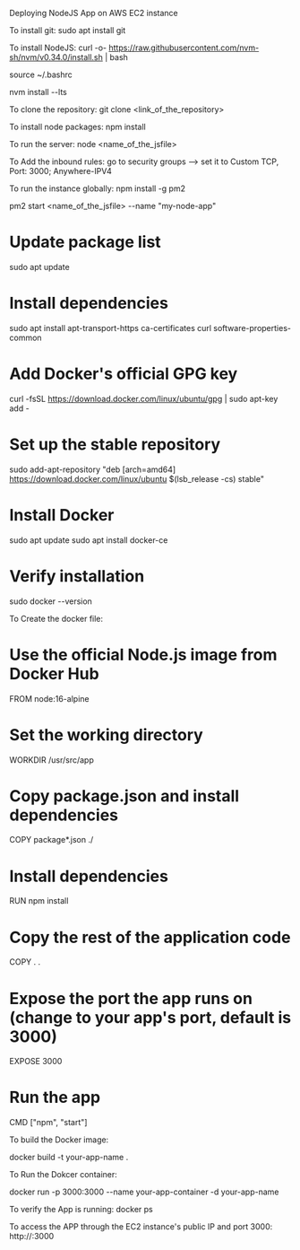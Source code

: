 Deploying NodeJS App on AWS EC2 instance

To install git: sudo apt install git

To install NodeJS: 
curl -o- https://raw.githubusercontent.com/nvm-sh/nvm/v0.34.0/install.sh | bash

source ~/.bashrc

nvm install --lts

To clone the repository: git clone <link_of_the_repository>

To install node packages: npm install

To run the server: node <name_of_the_jsfile>

To Add the inbound rules: go to security groups --> set it to Custom TCP, Port: 3000; Anywhere-IPV4

To run the instance globally: 
npm install -g pm2

pm2 start <name_of_the_jsfile> --name "my-node-app"

# Update package list
sudo apt update

# Install dependencies
sudo apt install apt-transport-https ca-certificates curl software-properties-common

# Add Docker's official GPG key
curl -fsSL https://download.docker.com/linux/ubuntu/gpg | sudo apt-key add -

# Set up the stable repository
sudo add-apt-repository "deb [arch=amd64] https://download.docker.com/linux/ubuntu $(lsb_release -cs) stable"

# Install Docker
sudo apt update
sudo apt install docker-ce

# Verify installation
sudo docker --version

To Create the docker file:
# Use the official Node.js image from Docker Hub
FROM node:16-alpine

# Set the working directory
WORKDIR /usr/src/app

# Copy package.json and install dependencies
COPY package*.json ./

# Install dependencies
RUN npm install

# Copy the rest of the application code
COPY . .

# Expose the port the app runs on (change to your app's port, default is 3000)
EXPOSE 3000

# Run the app
CMD ["npm", "start"]

To build the Docker image:

docker build -t your-app-name .

To Run the Dokcer container:

docker run -p 3000:3000 --name your-app-container -d your-app-name

To verify the App is running:  docker ps

To access the APP through the EC2 instance's public IP and port 3000:  http://<your-ec2-public-ip>:3000
